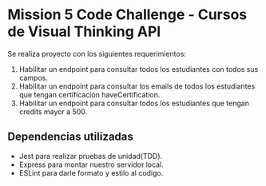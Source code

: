 # Mission 5 Code Challenge - Cursos de Visual Thinking API

Se realiza proyecto con los siguientes requerimientos:

1. Habilitar un endpoint para consultar todos los estudiantes con todos sus campos.
2. Habilitar un endpoint para consultar los emails de todos los estudiantes que tengan certificación haveCertification.
3. Habilitar un endpoint para consultar todos los estudiantes que tengan credits mayor a 500.

## Dependencias utilizadas

- Jest para realizar pruebas de unidad(TDD).
- Express para montar nuestro servidor local.
- ESLint para darle formato y estilo al codigo.
